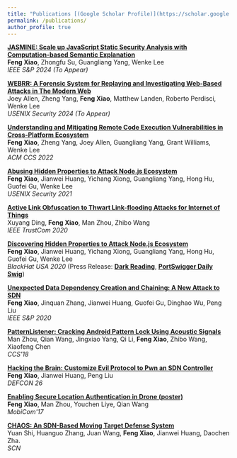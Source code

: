 ```yaml
---
title: "Publications [(Google Scholar Profile)](https://scholar.google.com/citations?user=DYbE0ZQAAAAJ&hl=en)"
permalink: /publications/
author_profile: true
---
```


<b>[JASMINE: Scale up JavaScript Static Security Analysis with Computation-based Semantic Explanation](https://fxiao.me/publications/)</b> <br>
<b>Feng Xiao</b>, Zhongfu Su, Guangliang Yang, Wenke Lee <br>
<i>IEEE S&P 2024 (To Appear)</i> 

<b>[WEBRR: A Forensic System for Replaying and Investigating Web-Based Attacks in The Modern Web](https://fxiao.me/publications/)</b> <br>
Joey Allen, Zheng Yang, <b>Feng Xiao</b>, Matthew Landen, Roberto Perdisci, Wenke Lee <br>
<i>USENIX Security 2024 (To Appear)</i> 

<b>[Understanding and Mitigating Remote Code Execution Vulnerabilities in Cross-Platform Ecosystem](https://fxiao.me/publications/)</b> <br>
<b>Feng Xiao</b>, Zheng Yang, Joey Allen, Guangliang Yang, Grant Williams, Wenke Lee <br>
<i>ACM CCS 2022</i> 

<b>[Abusing Hidden Properties to Attack Node.js Ecosystem](https://fxiao.me/publications/usenix21)</b> <br>
<b>Feng Xiao</b>, Jianwei Huang, Yichang Xiong, Guangliang Yang, Hong Hu, Guofei Gu, Wenke Lee <br>
<i>USENIX Security 2021</i> 

<b>[Active Link Obfuscation to Thwart Link-flooding Attacks for Internet of Things](https://fxiao.me/publications/trustcom20)</b> <br>
Xuyang Ding, <b>Feng Xiao</b>, Man Zhou, Zhibo Wang <br>
<i>IEEE TrustCom 2020</i> 

<b>[Discovering Hidden Properties to Attack Node.js Ecosystem](https://fxiao.me/publications/bh20)</b> <br>
<b>Feng Xiao</b>, Jianwei Huang, Yichang Xiong, Guangliang Yang, Hong Hu, Guofei Gu, Wenke Lee <br>
<i>BlackHat USA 2020</i>  (Press Release: [**Dark Reading**](https://www.darkreading.com/vulnerabilities---threats/hidden-property-abusing-allows-attacks-on-nodejs-applications/d/d-id/1338509), [**PortSwigger Daily Swig**](https://portswigger.net/daily-swig/amp/black-hat-usa-your-guide-to-the-top-web-hacking-sessions-in-2020))
 
<b>[Unexpected Data Dependency Creation and Chaining: A New Attack to SDN](https://fxiao.me/publications/sp20)</b> <br>
<b>Feng Xiao</b>, Jinquan Zhang, Jianwei Huang, Guofei Gu, Dinghao Wu, Peng Liu <br>
<i>IEEE S&P 2020</i>
 
<b>[PatternListener: Cracking Android Pattern Lock Using Acoustic Signals](https://fxiao.me/publications/ccs18)</b> <br>
Man Zhou, Qian Wang, Jingxiao Yang, Qi Li, <b>Feng Xiao</b>, Zhibo Wang, Xiaofeng Chen <br>
<i>CCS'18</i>

<b>[Hacking the Brain: Customize Evil Protocol to Pwn an SDN Controller](https://fxiao.me/publications/defcon26)</b> <br>
<b>Feng Xiao</b>, Jianwei Huang, Peng Liu <br>
<i>DEFCON 26</i>

<b>[Enabling Secure Location Authentication in Drone (poster)](https://fxiao.me/publications/mobicom17)</b> <br>
<b>Feng Xiao</b>, Man Zhou, Youchen Liye, Qian Wang <br>
<i>MobiCom'17</i>

<!--
<b>[A Security-enhanced vTPM 2.0 for Cloud Computing](https://fxiao.me/publications/icics17)</b> <br> 
Juan Wang, <b>Feng Xiao</b>, Jianwei Huang, Daochen Zha <br><i>ICICS'17</i>
-->

<b>[CHAOS: An SDN-Based Moving Target Defense System](https://fxiao.me/publications/scn)</b> <br>
Yuan Shi, Huanguo Zhang, Juan Wang, <b>Feng Xiao</b>, Jianwei Huang, Daochen Zha.<br>
<i>SCN</i>


